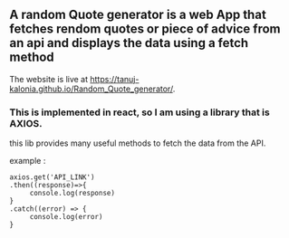 
## A random Quote generator is a web App that fetches rendom quotes or piece of advice from an api and displays the data using a fetch method 
The website is live at https://tanuj-kalonia.github.io/Random_Quote_generator/.

### This is implemented in react, so I am using a library that is AXIOS.
this lib provides many useful methods to fetch the data from the API.

example :
```
axios.get('API_LINK')
.then((response)=>{
     console.log(response)
}
.catch((error) => {
     console.log(error)
}
```
